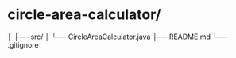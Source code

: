 # circle-area-calculator/
│
├── src/
│   └── CircleAreaCalculator.java
├── README.md
└── .gitignore
